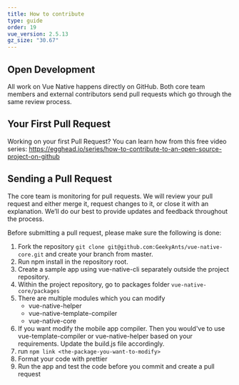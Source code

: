 ```yaml
---
title: How to contribute
type: guide
order: 19
vue_version: 2.5.13
gz_size: "30.67"
---
```


## Open Development

All work on Vue Native happens directly on GitHub. Both core team members and external contributors send pull requests which go through the same review process.

## Your First Pull Request

Working on your first Pull Request? You can learn how from this free video series:
https://egghead.io/series/how-to-contribute-to-an-open-source-project-on-github

## Sending a Pull Request

The core team is monitoring for pull requests. We will review your pull request and either merge it, request changes to it, or close it with an explanation. We’ll do our best to provide updates and feedback throughout the process.

Before submitting a pull request, please make sure the following is done:

1.  Fork the repository `git clone git@github.com:GeekyAnts/vue-native-core.git` and create your branch from master.
2.  Run npm install in the repository root.
3.  Create a sample app using vue-native-cli separately outside the project repository.
4.  Within the project repository, go to packages folder `vue-native-core/packages`
5.  There are multiple modules which you can modify
    - vue-native-helper
    - vue-native-template-compiler
    - vue-native-core
6.  If you want modify the mobile app compiler. Then you would've to use vue-template-compiler or vue-native-helper based on your requirements. Update the build.js file accordingly.
7.  run `npm link <the-package-you-want-to-modify>`
8.  Format your code with prettier
9.  Run the app and test the code before you commit and create a pull request
